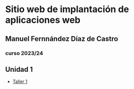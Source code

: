 # Sitio web de implantación de aplicaciones web
## Manuel Fernnández Díaz de Castro
### curso 2023/24

## Unidad 1
- [Taller 1](Unidad1/Taller1.md)
